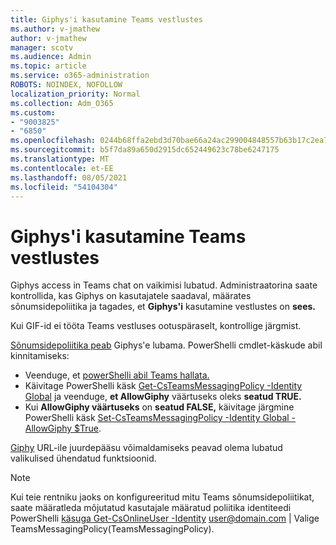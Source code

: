```yaml
---
title: Giphys'i kasutamine Teams vestlustes
ms.author: v-jmathew
author: v-jmathew
manager: scotv
ms.audience: Admin
ms.topic: article
ms.service: o365-administration
ROBOTS: NOINDEX, NOFOLLOW
localization_priority: Normal
ms.collection: Adm_O365
ms.custom:
- "9003825"
- "6850"
ms.openlocfilehash: 0244b68ffa2ebd3d70bae66a24ac299004848557b63b17c2ea74fafaff22bb8c
ms.sourcegitcommit: b5f7da89a650d2915dc652449623c78be6247175
ms.translationtype: MT
ms.contentlocale: et-EE
ms.lasthandoff: 08/05/2021
ms.locfileid: "54104304"
---
```

# <a name="using-giphys-in-teams-conversations"></a>Giphys'i kasutamine Teams vestlustes

Giphys access in Teams chat on vaikimisi lubatud. Administraatorina saate kontrollida, kas Giphys on [](https://docs.microsoft.com/microsoftteams/messaging-policies-in-teams#messaging-policy-settings) kasutajatele saadaval, määrates sõnumsidepoliitika ja tagades, et **Giphys'i** kasutamine vestlustes on **sees.**

Kui GIF-id ei tööta Teams vestluses ootuspäraselt, kontrollige järgmist.

[Sõnumsidepoliitika peab](https://docs.microsoft.com/microsoftteams/messaging-policies-in-teams) Giphys'e lubama. PowerShelli cmdlet-käskude abil kinnitamiseks:

- Veenduge, et [powerShelli abil Teams hallata.](https://docs.microsoft.com/microsoftteams/teams-powershell-overview?view=o365-worldwide#manage-teams-with-powershell)
- Käivitage PowerShelli käsk [Get-CsTeamsMessagingPolicy -Identity Global](https://docs.microsoft.com/powershell/module/skype/get-csteamsmessagingpolicy?view=skype-ps) ja veenduge, **et AllowGiphy** väärtuseks oleks **seatud TRUE.**
- Kui **AllowGiphy väärtuseks** on **seatud FALSE,** käivitage järgmine PowerShelli käsk [Set-CsTeamsMessagingPolicy -Identity Global -AllowGiphy $True](https://docs.microsoft.com/powershell/module/skype/set-csteamsmessagingpolicy?view=skype-ps).

[Giphy](https://docs.microsoft.com/deployoffice/privacy/optional-connected-experiences) URL-ile juurdepääsu võimaldamiseks peavad olema lubatud valikulised ühendatud funktsioonid.

> [!NOTE]
> Kui teie rentniku jaoks on konfigureeritud mitu Teams sõnumsidepoliitikat, saate määratleda mõjutatud kasutajale määratud poliitika identiteedi PowerShelli [käsuga Get-CsOnlineUser -Identity](https://docs.microsoft.com/powershell/module/skype/get-csonlineuser?view=skype-ps) <user@domain.com> | Valige TeamsMessagingPolicy(TeamsMessagingPolicy).
